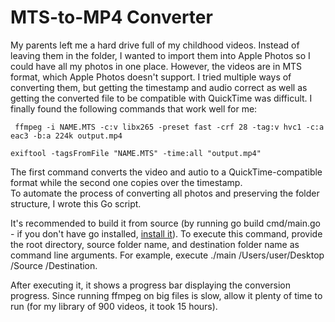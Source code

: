 # MTS-to-MP4 Converter

My parents left me a hard drive full of my childhood videos. Instead of leaving them in the folder, I wanted to import them into Apple Photos so I could have all my photos in one place. However, the videos are in MTS format, which Apple Photos doesn't support. I tried multiple ways of converting them, but getting the timestamp and audio correct as well as getting the converted file to be compatible with QuickTime was difficult. I finally found the following commands that work well for me:

```
 ffmpeg -i NAME.MTS -c:v libx265 -preset fast -crf 28 -tag:v hvc1 -c:a eac3 -b:a 224k output.mp4

exiftool -tagsFromFile "NAME.MTS" -time:all "output.mp4"
```

The first command converts the video and autio to a QuickTime-compatible format while the second one copies over the timestamp.  
To automate the process of converting all photos and preserving the folder structure, I wrote this Go script.

It's recommended to build it from source (by running go build cmd/main.go - if you don't have go installed, [install it](https://go.dev/doc/install)). 
To execute this command, provide the root directory, source folder name, and destination folder name as command line arguments. For example, execute ./main /Users/user/Desktop /Source /Destination.

After executing it, it shows a progress bar displaying the conversion progress. Since running ffmpeg on big files is slow, allow it plenty of time to run (for my library of 900 videos, it took 15 hours). 
